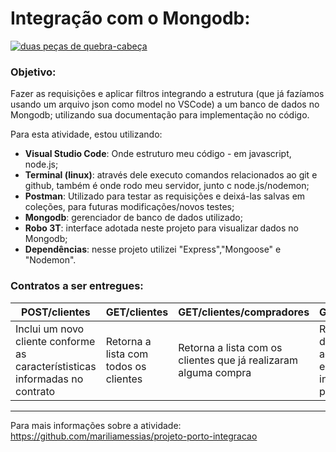# Integração com o Mongodb:

[![duas peças de quebra-cabeça](./public/images/integracao.jpg)](https://br.freepik.com/fotos/negocio)


### Objetivo: 

Fazer as requisições e aplicar filtros integrando a estrutura (que já fazíamos usando um arquivo json como model no VSCode) a um banco de dados no Mongodb; utilizando sua documentação para implementação no código. 

Para esta atividade, estou utilizando:

* **Visual Studio Code**: Onde estruturo meu código - em javascript, node.js;
* **Terminal (linux)**: através dele executo comandos relacionados ao git e github, também é onde rodo meu servidor, junto c node.js/nodemon;
* **Postman**: Utilizado para testar as requisições e deixá-las salvas em coleções, para futuras modificações/novos testes;
* **Mongodb**: gerenciador de banco de dados utilizado;
* **Robo 3T**: interface adotada neste projeto para visualizar dados no Mongodb;
* **Dependências**: nesse projeto utilizei "Express","Mongoose" e "Nodemon".

### Contratos a ser entregues:
POST/clientes | GET/clientes | GET/clientes/compradores | GET/clientes/:cpf 
-------------- | ---------- | ------- | ---------|
Inclui um novo cliente conforme as característisticas informadas no contrato | Retorna a lista com todos os clientes  | Retorna a lista com os clientes que já realizaram alguma compra | Retornar a lista de clientes de acordo com o elemento informado como parâmetro 

---

Para mais informações sobre a atividade: https://github.com/mariliamessias/projeto-porto-integracao